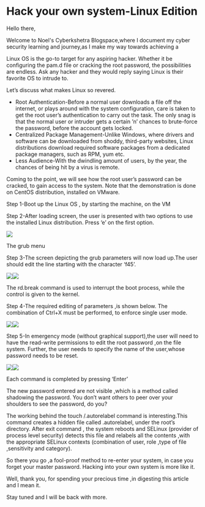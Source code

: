 # Hack your own system-Linux Edition

Hello there,

Welcome to Noel's Cyberkshetra Blogspace,where I document my cyber security learning and journey,as I make my way towards achieving a &#x20;

Linux OS is the go-to target for any aspiring hacker. Whether it be configuring the pam.d file or cracking the root password, the possibilities are endless. Ask any hacker and they would reply saying Linux is their favorite OS to intrude to.

Let’s discuss what makes Linux so revered.

* Root Authentication-Before a normal user downloads a file off the internet, or plays around with the system configuration, care is taken to get the root user’s authentication to carry out the task. The only snag is that the normal user or intruder gets a certain ’n’ chances to brute-force the password, before the account gets locked.
* Centralized Package Management-Unlike Windows, where drivers and software can be downloaded from shoddy, third-party websites, Linux distributions download required software packages from a dedicated package managers, such as RPM, yum etc.
* Less Audience-With the dwindling amount of users, by the year, the chances of being hit by a virus is remote.

Coming to the point, we will see how the root user’s password can be cracked, to gain access to the system. Note that the demonstration is done on CentOS distribution, installed on VMware.

Step 1-Boot up the Linux OS , by starting the machine, on the VM

Step 2-After loading screen, the user is presented with two options to use the installed Linux distribution. Press ‘e’ on the first option.

![](https://miro.medium.com/max/1400/1\*sqsPsCLYjDmzoC1z4PYitw.png)

The grub menu

Step 3-The screen depicting the grub parameters will now load up.The user should edit the line starting with the character ‘f45’.

![](https://miro.medium.com/max/60/1\*tStgAplg7r\_zpc5fGidnjQ.png?q=20)![](https://miro.medium.com/max/788/1\*tStgAplg7r\_zpc5fGidnjQ.png)

The rd.break command is used to interrupt the boot process, while the control is given to the kernel.

Step 4-The required editing of parameters ,is shown below. The combination of Ctrl+X must be performed, to enforce single user mode.

![](https://miro.medium.com/max/60/1\*NOgfPqn-0IzzmH8ZvvFWJg.jpeg?q=20)![](https://miro.medium.com/max/788/1\*NOgfPqn-0IzzmH8ZvvFWJg.jpeg)

Step 5-In emergency mode (without graphical support),the user will need to have the read-write permissions to edit the root password ,on the file system. Further, the user needs to specify the name of the user,whose password needs to be reset.

![](https://miro.medium.com/max/60/1\*kto4Ql\_3H0PSgCHv6a-tJA.png?q=20)![](https://miro.medium.com/max/788/1\*kto4Ql\_3H0PSgCHv6a-tJA.png)

Each command is completed by pressing ‘Enter’

The new password entered are not visible ,which is a method called shadowing the password. You don’t want others to peer over your shoulders to see the password, do you?

The working behind the touch /.autorelabel command is interesting.This command creates a hidden file called .autorelabel, under the root’s directory. After exit command , the system reboots and SELinux (provider of process level security) detects this file and relabels all the contents ,with the appropriate SELinux contexts (combination of user, role ,type of file ,sensitivity and category).

So there you go ,a fool-proof method to re-enter your system, in case you forget your master password. Hacking into your own system is more like it.

Well, thank you, for spending your precious time ,in digesting this article and I mean it.

Stay tuned and I will be back with more.
